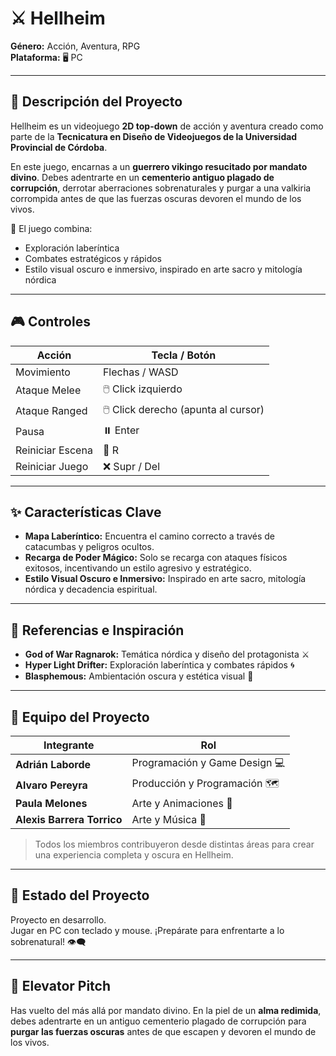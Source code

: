 # ⚔️ Hellheim

**Género:** Acción, Aventura, RPG  
**Plataforma:** 🖥️ PC  

---

## 🌌 Descripción del Proyecto
Hellheim es un videojuego **2D top-down** de acción y aventura creado como parte de la **Tecnicatura en Diseño de Videojuegos de la Universidad Provincial de Córdoba**.  

En este juego, encarnas a un **guerrero vikingo resucitado por mandato divino**. Debes adentrarte en un **cementerio antiguo plagado de corrupción**, derrotar aberraciones sobrenaturales y purgar a una valkiria corrompida antes de que las fuerzas oscuras devoren el mundo de los vivos.  

🖤 El juego combina:  
- Exploración laberíntica  
- Combates estratégicos y rápidos  
- Estilo visual oscuro e inmersivo, inspirado en arte sacro y mitología nórdica

---

## 🎮 Controles
| Acción | Tecla / Botón |
|--------|---------------|
| Movimiento | Flechas / WASD |
| Ataque Melee | 🖱️ Click izquierdo |
| Ataque Ranged | 🖱️ Click derecho (apunta al cursor) |
| Pausa | ⏸️ Enter |
| Reiniciar Escena | 🔄 R |
| Reiniciar Juego | ❌ Supr / Del |

---

## ✨ Características Clave
- **Mapa Laberíntico:** Encuentra el camino correcto a través de catacumbas y peligros ocultos.  
- **Recarga de Poder Mágico:** Solo se recarga con ataques físicos exitosos, incentivando un estilo agresivo y estratégico.  
- **Estilo Visual Oscuro e Inmersivo:** Inspirado en arte sacro, mitología nórdica y decadencia espiritual.  

---

## 📜 Referencias e Inspiración
- **God of War Ragnarok:** Temática nórdica y diseño del protagonista ⚔️  
- **Hyper Light Drifter:** Exploración laberíntica y combates rápidos 🌀  
- **Blasphemous:** Ambientación oscura y estética visual 🖤  

---

## 👥 Equipo del Proyecto
| Integrante | Rol |
|------------|-----|
| **Adrián Laborde** | Programación y Game Design 💻 |
| **Alvaro Pereyra** | Producción y Programación 🗺️ |
| **Paula Melones** | Arte y Animaciones 🎨 |
| **Alexis Barrera Torrico** | Arte y Música 🎵 |

> Todos los miembros contribuyeron desde distintas áreas para crear una experiencia completa y oscura en Hellheim.  

---

## 🚧 Estado del Proyecto
Proyecto en desarrollo.  
Jugar en PC con teclado y mouse. ¡Prepárate para enfrentarte a lo sobrenatural! 👁️‍🗨️

---

## 🔮 Elevator Pitch
Has vuelto del más allá por mandato divino. En la piel de un **alma redimida**, debes adentrarte en un antiguo cementerio plagado de corrupción para **purgar las fuerzas oscuras** antes de que escapen y devoren el mundo de los vivos.
